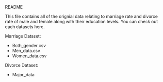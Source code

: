README

This file contains all of the orignial data relating to marriage rate and divorce rate of male and female along with their education levels. You can check out each datasets here.

Marriage Dataset:
- Both_gender.csv
- Men_data.csv
- Women_data.csv

Divorce Dataset:
- Major_data